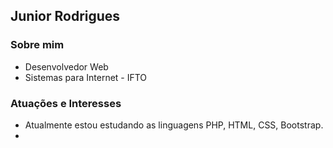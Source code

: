 ## Junior Rodrigues

### Sobre mim

* Desenvolvedor Web
* Sistemas para Internet - IFTO

### Atuações e Interesses

* Atualmente estou estudando as linguagens PHP, HTML, CSS, Bootstrap.
* 
